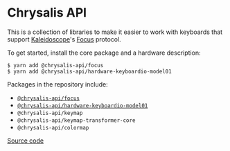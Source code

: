Chrysalis API
=============

This is a collection of libraries to make it easier to work with keyboards that support [Kaleidoscope][kaleidoscope]'s [Focus][kaleidoscope:focus] protocol.

 [kaleidoscope]: https://github.com/keyboardio/Kaleidoscope
 [kaleidoscope:focus]: https://github.com/keyboardio/Kaleidoscope/blob/master/doc/plugin/FocusSerial.md

To get started, install the core package and a hardware description:

```
$ yarn add @chrysalis-api/focus
$ yarn add @chrysalis-api/hardware-keyboardio-model01
```

Packages in the repository include:
 - [`@chrysalis-api/focus`](focus.md)
 - [`@chrysalis-api/hardware-keyboardio-model01`](hardware-keyboardio-model01.md)
 - `@chrysalis-api/keymap`
 - `@chrysalis-api/keymap-transformer-core`
 - `@chrysalis-api/colormap`

[Source code](https://github.com/keyboardio/chrysalis-api)
